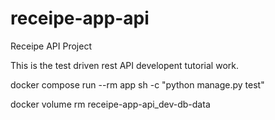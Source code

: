 # receipe-app-api
Receipe API Project

This is the test driven rest API developent tutorial work.

docker compose run --rm app sh -c "python manage.py test"

docker volume rm  receipe-app-api_dev-db-data

